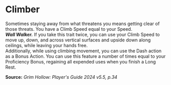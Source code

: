 # Climber

Sometimes staying away from what threatens you means getting clear of those threats. You have a Climb Speed equal to your Speed.  
***Wall Walker.*** If you take this trait twice, you can use your Climb Speed to move up, down, and across vertical surfaces and upside down along ceilings, while leaving your hands free.  
Additionally, while using climbing movement, you can use the Dash action as a Bonus Action. You can use this feature a number of times equal to your Proficiency Bonus, regaining all expended uses when you finish a Long Rest.

**Source:** *Grim Hollow: Player's Guide 2024 v5.5, p.34*
